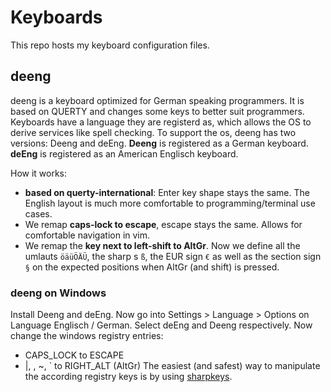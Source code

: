 # Keyboards
This repo hosts my keyboard configuration files.

## deeng
deeng is a keyboard optimized for German speaking programmers. It is based on QUERTY and
changes some keys to better suit programmers.
Keyboards have a language they are registerd as, which allows the OS to derive services like spell checking.
To support the os, deeng has two versions: Deeng and deEng. 
**Deeng** is registered as a German keyboard.
**deEng** is registered as an American Englisch keyboard.

How it works:
- **based on querty-international**: Enter key shape stays the same. The English layout is much more comfortable to programming/terminal use cases.
- We remap **caps-lock to escape**, escape stays the same. Allows for comfortable navigation in vim.
- We remap the **key next to left-shift to AltGr**. Now we define all the umlauts `öäüÖÄÜ`, the sharp s `ß`, the EUR sign `€` as well as the section sign `§` on the expected positions when AltGr (and shift) is pressed.

### deeng on Windows
Install Deeng and deEng. Now go into Settings > Language > Options on Language Englisch / German. Select deEng and Deeng respectively. Now change the windows registry entries:
- CAPS_LOCK to ESCAPE
- |, \, ~, ` to RIGHT_ALT (AltGr)
The easiest (and safest) way to manipulate the according registry keys is by using [sharpkeys](https://github.com/randyrants/sharpkeys).
